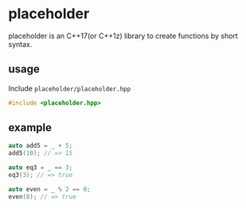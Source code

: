 # placeholder #

placeholder is an C++17(or C++1z) library to create functions by short syntax.

## usage ##
Include `placeholder/placeholder.hpp`

```c++
#include <placeholder.hpp>
```

## example ##
```c++
auto add5 = _ + 5;
add5(10); // => 15

auto eq3 = _ == 3;
eq3(3); // => true

auto even = _ % 2 == 0;
even(8); // => true
```